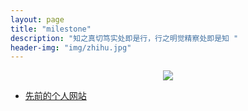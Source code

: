 ```yaml
---
layout: page
title: "milestone"
description: "知之真切笃实处即是行，行之明觉精察处即是知 "
header-img: "img/zhihu.jpg"
---
```



<center>
    <p><img src="http://7xlfkx.com1.z0.glb.clouddn.com/white2.jpg" align="center"></p>
</center>




- [ 先前的个人网站 ](http://119.254.102.37/)




